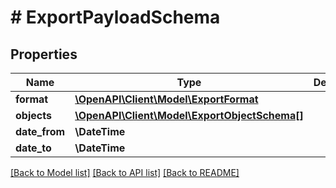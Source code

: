 # # ExportPayloadSchema

## Properties

Name | Type | Description | Notes
------------ | ------------- | ------------- | -------------
**format** | [**\OpenAPI\Client\Model\ExportFormat**](ExportFormat.md) |  |
**objects** | [**\OpenAPI\Client\Model\ExportObjectSchema[]**](ExportObjectSchema.md) |  |
**date_from** | **\DateTime** |  |
**date_to** | **\DateTime** |  |

[[Back to Model list]](../../README.md#models) [[Back to API list]](../../README.md#endpoints) [[Back to README]](../../README.md)
